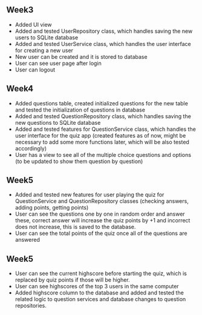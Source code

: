 ## Week3
- Added UI view
- Added and tested UserRepository class, which handles saving the new users to SQLite database
- Added and tested UserService class, which handles the user interface for creating a new user
- New user can be created and it is stored to database
- User can see user page after login
- User can logout
  
## Week4
- Added questions table, created initialized questions for the new table and tested the initialization of questions in database
- Added and tested QuestionRepository class, which handles saving the new questions to SQLite database
- Added and tested features for QuestionService class, which handles the user interface for the quiz app (created features as of now, might be necessary to add some more functions later, which will be also tested accordingly)
- User has a view to see all of the multiple choice questions and options (to be updated to show them question by question)
  
## Week5
- Added and tested new features for user playing the quiz for QuestionService and QuestionRepository classes (checking answers, adding points, getting points)
- User can see the questions one by one in random order and answer these, correct answer will increase the quiz points by +1 and incorrect does not increase, this is saved to the database.
- User can see the total points of the quiz once all of the questions are answered
  
## Week5
- User can see the current highscore before starting the quiz, which is replaced by quiz points if those will be higher.
- User can see highscores of the top 3 users in the same computer
- Added highscore column to the database and added and tested the related logic to question services and database changes to question repositories.